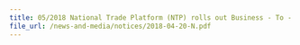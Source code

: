 ```yaml
---
title: 05/2018 National Trade Platform (NTP) rolls out Business - To - Business (B2B) Tier of Services, Charges to commence only in January 2019 
file_url: /news-and-media/notices/2018-04-20-N.pdf
---
```


